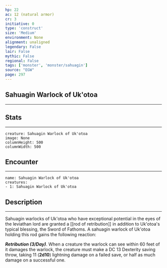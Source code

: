 ```yaml
---
hp: 22
ac: 12 (natural armor)
cr: 3
initiative: 0
type: 'construct'    
size: 'Medium'
environment: None
alignment: unaligned
legendary: False
lair: False
mythic: False
regional: False
tags: ['monster', 'monster/sahuagin']
source: "EGW"
page: 297
---
```


## Sahuagin Warlock of Uk'otoa
---



## Stats
---

```statblock
creature: Sahuagin Warlock of Uk'otoa
image: None
columnHeight: 500
columnWidth: 500
```

## Encounter
---

```encounter-table
name: Sahuagin Warlock of Uk'otoa
creatures:
- 1: Sahuagin Warlock of Uk'otoa
```

## Description
---


Sahuagin warlocks of Uk'otoa who have exceptional potential in the eyes of the leviathan lord are granted a [[rod of retribution]] in addition to Uk'otoa's typical blessing, the Sword of Fathoms. A sahuagin warlock of Uk'otoa holding this rod gains the following reaction:

**_Retribution (3/Day)_**. When a creature the warlock can see within 60 feet of it damages the warlock, the creature must make a DC 13 Dexterity saving throw, taking 11 (**2d10**) lightning damage on a failed save, or half as much damage on a successful one.



